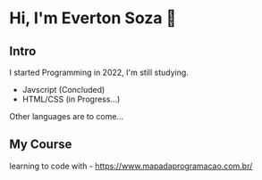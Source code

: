 # Hi, I'm Everton Soza 👋

## Intro

I started Programming in 2022, I'm still studying.

- Javscript (Concluded)
- HTML/CSS (in Progress...)

Other languages ​​are to come...

## My Course

learning to code with - https://www.mapadaprogramacao.com.br/
